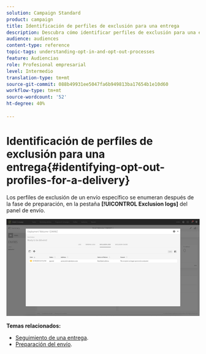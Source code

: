 ```yaml
---
solution: Campaign Standard
product: campaign
title: Identificación de perfiles de exclusión para una entrega
description: Descubra cómo identificar perfiles de exclusión para una entrega.
audience: audiences
content-type: reference
topic-tags: understanding-opt-in-and-opt-out-processes
feature: Audiencias
role: Profesional empresarial
level: Intermedio
translation-type: tm+mt
source-git-commit: 088b49931ee5047fa6b949813ba17654b1e10d60
workflow-type: tm+mt
source-wordcount: '52'
ht-degree: 40%

---
```



# Identificación de perfiles de exclusión para una entrega{#identifying-opt-out-profiles-for-a-delivery}

Los perfiles de exclusión de un envío específico se enumeran después de la fase de preparación, en la pestaña **[!UICONTROL Exclusion logs]** del panel de envío.

![](assets/exclusion_blocklisting.png)

**Temas relacionados:**

* [Seguimiento de una entrega](../../sending/using/monitoring-a-delivery.md#exclusion-logs).
* [Preparación del envío](../../sending/using/preparing-the-send.md).


